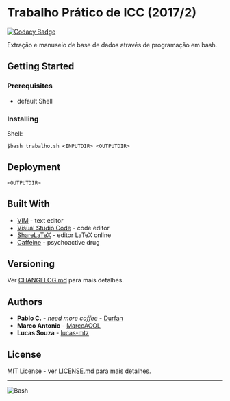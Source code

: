 # Trabalho Prático de ICC (2017/2)
[![Codacy Badge](https://api.codacy.com/project/badge/Grade/fc48a6d726144b6bbc021c0f43b8c647)](https://www.codacy.com/app/Durfan/ufsj-icc-tp?utm_source=github.com&amp;utm_medium=referral&amp;utm_content=Durfan/ufsj-icc-tp&amp;utm_campaign=Badge_Grade)

Extração e manuseio de base de dados através de programação em bash.

## Getting Started

### Prerequisites

* default Shell

### Installing

Shell:
```
$bash trabalho.sh <INPUTDIR> <OUTPUTDIR>
```

## Deployment

```
<OUTPUTDIR>
```

## Built With

* [VIM](http://www.vim.org/) - text editor
* [Visual Studio Code](https://code.visualstudio.com/) - code editor
* [ShareLaTeX](https://pt.sharelatex.com) - editor LaTeX online
* [Caffeine](https://en.wikipedia.org/wiki/Caffeine) - psychoactive drug

## Versioning

Ver [CHANGELOG.md](CHANGELOG.md) para mais detalhes.

## Authors

* **Pablo C.** - *need more coffee* - [Durfan](https://github.com/Durfan)
* **Marco Antonio** - [MarcoACOL](https://github.com/MarcoACOL)
* **Lucas Souza** - [lucas-mtz](https://github.com/lucas-mtz)

## License

MIT License - ver [LICENSE.md](LICENSE.md) para mais detalhes.

***

![Bash](https://i.imgur.com/jl6o3s6m.png)
